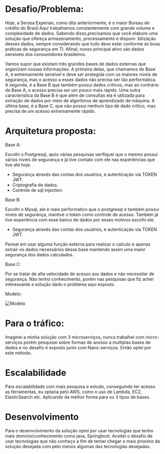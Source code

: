 # Desafio/Problema:
Hoje, a Serasa Experian, como dito anteriormente, é o maior Bureau de crédito do Brasil.Aqui trabalhamos constantemente com grande volume e complexidade de dados. Sabendo disso,precisamos que você elabore uma solução que ofereça armazenamento, processamento e disponi-
bilização desses dados, sempre considerando que tudo deve estar conforme as boas práticas de segurança em TI. Afinal, nosso principal ativo são dados sensíveis dos consumidores brasileiros.

Vamos supor que existam três grandes bases de dados externas que organizam nossas informações. A primeira delas, que chamamos de Base A, é extremamente sensível e deve ser protegida com os maiores níveis de segurança, mas o acesso a esses dados não precisa ser tão performática. A segunda, é a Base B que também possui dados críticos, mas ao contrário da Base A, o acesso precisa ser um pouco mais rápido. Uma outra característica da Base B é que além de consultas ela é utilizada para extração de dados por meio de algoritmos de aprendizado de máquina. A última base, é a Base C, que não possui nenhum tipo de dado crítico, mas precisa de um acesso extremamente rápido.


# Arquitetura proposta:

Base A:

Escolhi o Postgresql, após várias pesquisas verifiquei que o mesmo possui vários niveis de segurança e já tive contato com ele nas experiências que tive até hoje.

- Segurança através das contas dos usuários, e autenticação via TOKEN JWT.
- Criptografia de dados.
- Controle de sql injection.

Base B:

Escolhi o Mysql, ele é mais performatico que o postgresql e também possui niveis de segurança, mantive o token como controle de acesso. Também já tive experiência com esse banco de dados por esses motivos escolhi ele.

- Segurança através das contas dos usuários, e autenticação via TOKEN JWT.

Pensei em usar alguma função externa para realizar o calculo e apenas extrair os dados necessários dessa base mantendo assim uma maior segurança dos dados calculados.

Base C:

Por se tratar de alta velocidade de acesso aos dados e não necessitar de segurança. Não tenho conhecimento, porém nas pesquisas que fiz achei interessante a solução dado o problema aqui exposto.


Modelo:


<img src="https://github.com/LuanMaia123/desafio/blob/master/8721%20%5BConvertido%5D-01.jpg" alt="Modelo" style="max-width:100%;">

# Para o tráfico:

Imaginei a minha solução com 3 microserviços, nunca trabalhei com micro-serviços porém pesquisei sobre formas de acesso a multiplas bases de dados e no desafio é exposto junto com Nano-serviços. Então optei por este método.

# Escalabilidade

Para escalabilidade com mais pesquisa e estudo, conseguindo ter acesso as ferramentas, eu optaria pelo AWS, como o uso de Lambda, EC2, ElasticSearch etc. Aplicando da melhor forma para os 3 tipos de bases.

# Desenvolvimento

Para o desenvolvimento da solução optei por usar tecnologias que tenho mais dominio/conhecimento como java, Springboot.
Aceitei o desafio de usar tecnologias que não conheço a fim de tentar chegar o mais proximo da solução desejada com pelo menos algumas das tecnologias desejadas.

